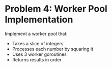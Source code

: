 # Problem 4: Worker Pool Implementation
Implement a worker pool that:
- Takes a slice of integers
- Processes each number by squaring it
- Uses 3 worker goroutines
- Returns results in order